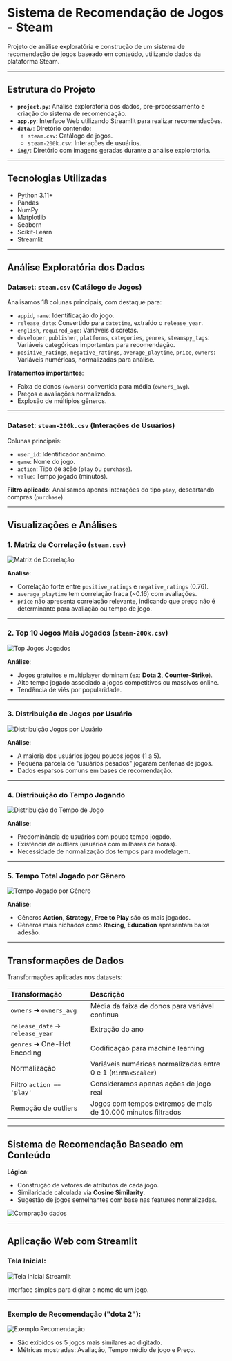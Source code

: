 # Sistema de Recomendação de Jogos - Steam

Projeto de análise exploratória e construção de um sistema de recomendação de jogos baseado em conteúdo, utilizando dados da plataforma Steam.

---

## Estrutura do Projeto

- **`project.py`**: Análise exploratória dos dados, pré-processamento e criação do sistema de recomendação.
- **`app.py`**: Interface Web utilizando Streamlit para realizar recomendações.
- **`data/`**: Diretório contendo:
  - `steam.csv`: Catálogo de jogos.
  - `steam-200k.csv`: Interações de usuários.
- **`img/`**: Diretório com imagens geradas durante a análise exploratória.

---

## Tecnologias Utilizadas

- Python 3.11+
- Pandas
- NumPy
- Matplotlib
- Seaborn
- Scikit-Learn
- Streamlit

---

## Análise Exploratória dos Dados

### Dataset: `steam.csv` (Catálogo de Jogos)

Analisamos 18 colunas principais, com destaque para:

- `appid`, `name`: Identificação do jogo.
- `release_date`: Convertido para `datetime`, extraído o `release_year`.
- `english`, `required_age`: Variáveis discretas.
- `developer`, `publisher`, `platforms`, `categories`, `genres`, `steamspy_tags`: Variáveis categóricas importantes para recomendação.
- `positive_ratings`, `negative_ratings`, `average_playtime`, `price`, `owners`: Variáveis numéricas, normalizadas para análise.

**Tratamentos importantes**:
- Faixa de donos (`owners`) convertida para média (`owners_avg`).
- Preços e avaliações normalizados.
- Explosão de múltiplos gêneros.

---

### Dataset: `steam-200k.csv` (Interações de Usuários)

Colunas principais:

- `user_id`: Identificador anônimo.
- `game`: Nome do jogo.
- `action`: Tipo de ação (`play` ou `purchase`).
- `value`: Tempo jogado (minutos).

**Filtro aplicado**: Analisamos apenas interações do tipo `play`, descartando compras (`purchase`).

---

## Visualizações e Análises

### 1. Matriz de Correlação (`steam.csv`)

![Matriz de Correlação](./img/Figure_1.png)

**Análise**:
- Correlação forte entre `positive_ratings` e `negative_ratings` (0.76).
- `average_playtime` tem correlação fraca (~0.16) com avaliações.
- `price` não apresenta correlação relevante, indicando que preço não é determinante para avaliação ou tempo de jogo.

---

### 2. Top 10 Jogos Mais Jogados (`steam-200k.csv`)

![Top Jogos Jogados](./img/Figure_2.png)

**Análise**:
- Jogos gratuitos e multiplayer dominam (ex: **Dota 2**, **Counter-Strike**).
- Alto tempo jogado associado a jogos competitivos ou massivos online.
- Tendência de viés por popularidade.

---

### 3. Distribuição de Jogos por Usuário

![Distribuição Jogos por Usuário](./img/Figure_3.png)

**Análise**:
- A maioria dos usuários jogou poucos jogos (1 a 5).
- Pequena parcela de "usuários pesados" jogaram centenas de jogos.
- Dados esparsos comuns em bases de recomendação.

---

### 4. Distribuição do Tempo Jogando

![Distribuição do Tempo de Jogo](./img/Figure_4.png)

**Análise**:
- Predominância de usuários com pouco tempo jogado.
- Existência de outliers (usuários com milhares de horas).
- Necessidade de normalização dos tempos para modelagem.

---

### 5. Tempo Total Jogado por Gênero

![Tempo Jogado por Gênero](./img/Figure_5.png)

**Análise**:
- Gêneros **Action**, **Strategy**, **Free to Play** são os mais jogados.
- Gêneros mais nichados como **Racing**, **Education** apresentam baixa adesão.

---

## Transformações de Dados

Transformações aplicadas nos datasets:

| Transformação | Descrição |
| :--- | :--- |
| `owners` ➔ `owners_avg` | Média da faixa de donos para variável contínua |
| `release_date` ➔ `release_year` | Extração do ano |
| `genres` ➔ One-Hot Encoding | Codificação para machine learning |
| Normalização | Variáveis numéricas normalizadas entre 0 e 1 (`MinMaxScaler`) |
| Filtro `action == 'play'` | Consideramos apenas ações de jogo real |
| Remoção de outliers | Jogos com tempos extremos de mais de 10.000 minutos filtrados |

---

## Sistema de Recomendação Baseado em Conteúdo

**Lógica**:

- Construção de vetores de atributos de cada jogo.
- Similaridade calculada via **Cosine Similarity**.
- Sugestão de jogos semelhantes com base nas features normalizadas.

![Compração dados](./img/Capture2.PNG)

---

## Aplicação Web com Streamlit

### Tela Inicial:

![Tela Inicial Streamlit](./img/Capture3.PNG)

Interface simples para digitar o nome de um jogo.

---

### Exemplo de Recomendação ("dota 2"):

![Exemplo Recomendação](./img/Capture4.PNG)

- São exibidos os 5 jogos mais similares ao digitado.
- Métricas mostradas: Avaliação, Tempo médio de jogo e Preço.



